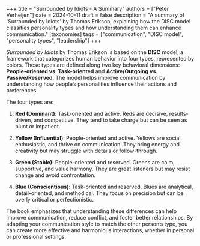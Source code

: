 +++
title = "Surrounded by Idiots - A Summary"
authors = ["Peter Verheijen"]
date = 2024-10-11
draft = false
description = "A summary of 'Surrounded by Idiots' by Thomas Erikson, explaining how the DISC model classifies personality types and how understanding them can enhance communication."
[taxonomies]
tags = ["communication", "DISC model", "personality types", "leadership"]
+++

*Surrounded by Idiots* by Thomas Erikson is based on the **DISC** model, a framework that categorizes human behavior into four types, represented by colors. These types are defined along two key behavioral dimensions: **People-oriented vs. Task-oriented** and **Active/Outgoing vs. Passive/Reserved**. The model helps improve communication by understanding how people’s personalities influence their actions and preferences.

The four types are:

1. **Red (Dominant)**: Task-oriented and active. Reds are decisive, results-driven, and competitive. They tend to take charge but can be seen as blunt or impatient.
   
2. **Yellow (Influential)**: People-oriented and active. Yellows are social, enthusiastic, and thrive on communication. They bring energy and creativity but may struggle with details or follow-through.

3. **Green (Stable)**: People-oriented and reserved. Greens are calm, supportive, and value harmony. They are great listeners but may resist change and avoid confrontation.

4. **Blue (Conscientious)**: Task-oriented and reserved. Blues are analytical, detail-oriented, and methodical. They focus on precision but can be overly critical or perfectionistic.

The book emphasizes that understanding these differences can help improve communication, reduce conflict, and foster better relationships. By adapting your communication style to match the other person’s type, you can create more effective and harmonious interactions, whether in personal or professional settings.
